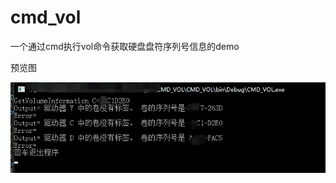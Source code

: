 # cmd_vol
一个通过cmd执行vol命令获取硬盘盘符序列号信息的demo

预览图

![preview](https://github.com/zhaixiaowai/cmd_vol/blob/master/preview.png?raw=true)
